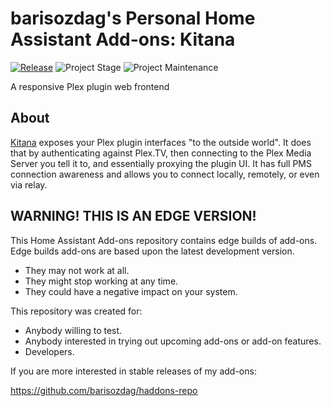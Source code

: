 # barisozdag's Personal Home Assistant Add-ons: Kitana

[![Release][release-shield]][release] ![Project Stage][project-stage-shield] ![Project Maintenance][maintenance-shield]

A responsive Plex plugin web frontend

## About

[Kitana][kitana] exposes your Plex plugin interfaces "to the outside world".
It does that by authenticating against Plex.TV, then connecting to the Plex
Media Server you tell it to, and essentially proxying the plugin UI. It has
full PMS connection awareness and allows you to connect locally, remotely,
or even via relay.

## WARNING! THIS IS AN EDGE VERSION!

This Home Assistant Add-ons repository contains edge builds of add-ons.
Edge builds add-ons are based upon the latest development version.

- They may not work at all.
- They might stop working at any time.
- They could have a negative impact on your system.

This repository was created for:

- Anybody willing to test.
- Anybody interested in trying out upcoming add-ons or add-on features.
- Developers.

If you are more interested in stable releases of my add-ons:

<https://github.com/barisozdag/haddons-repo>

[kitana]: https://github.com/pannal/Kitana
[maintenance-shield]: https://img.shields.io/maintenance/yes/2021.svg
[project-stage-shield]: https://img.shields.io/badge/project%20stage-production%20ready-brightgreen.svg
[release-shield]: https://img.shields.io/badge/version-a8d67cd-blue.svg
[release]: https://github.com/barisozdag/addon-kitana/tree/a8d67cd